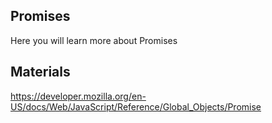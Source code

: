 ## Promises

Here you will learn more about Promises

## Materials

https://developer.mozilla.org/en-US/docs/Web/JavaScript/Reference/Global_Objects/Promise